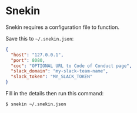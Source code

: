 # Snekin

Snekin requires a configuration file to function.

Save this to `~/.snekin.json`:

```json
{
  "host": "127.0.0.1",
  "port": 8080,
  "coc": "OPTIONAL URL to Code of Conduct page",
  "slack_domain": "my-slack-team-name",
  "slack_token": "MY_SLACK_TOKEN"
}
```

Fill in the details then run this command:

```bash
$ snekin ~/.snekin.json
```
